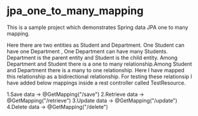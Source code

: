 # jpa_one_to_many_mapping
This is a sample project which demonstrates Spring data JPA one to many mapping.

Here there are two entities as Student and Department. One Student can have one Department , One Department can have many Students.  Department is the parent entity and Student is the child entity. Among Department and Student there is a one to many relationship.Among Student and Department there is a many to one relationship. Here I have mapped this relationship as a bidirectional relationship. For testing these relationsip I have added below mappings inside a rest controller called TestResource.

1.Save data -> @GetMapping("/save")
2.Retrieve data -> @GetMapping("/retrieve")
3.Update data -> @GetMapping("/update")
4.Delete data -> @GetMapping("/delete")

